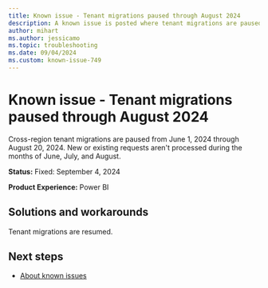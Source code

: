 ```yaml
---
title: Known issue - Tenant migrations paused through August 2024
description: A known issue is posted where tenant migrations are paused through August 2024.
author: mihart
ms.author: jessicamo
ms.topic: troubleshooting  
ms.date: 09/04/2024
ms.custom: known-issue-749
---
```


# Known issue - Tenant migrations paused through August 2024

Cross-region tenant migrations are paused from June 1, 2024 through August 20, 2024. New or existing requests aren't processed during the months of June, July, and August.

**Status:** Fixed: September 4, 2024

**Product Experience:** Power BI

## Solutions and workarounds

Tenant migrations are resumed.

## Next steps

- [About known issues](https://support.fabric.microsoft.com/known-issues)
